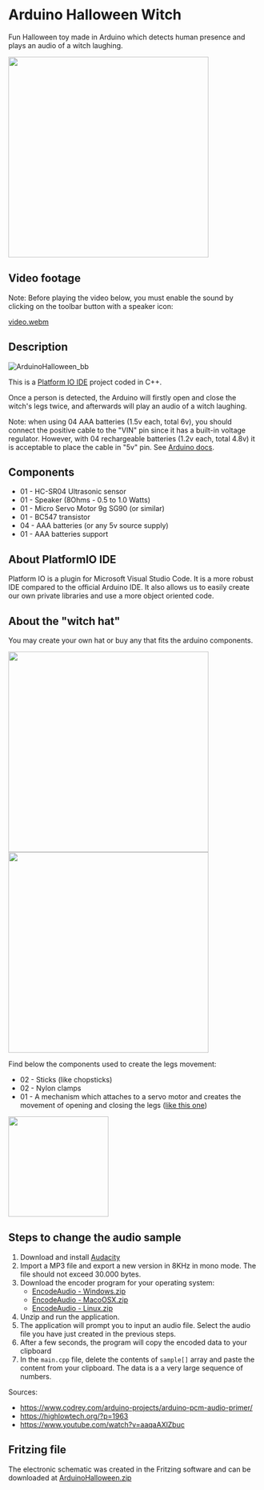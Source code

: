 # Arduino Halloween Witch
Fun Halloween toy made in Arduino which detects human presence and plays an audio of a witch laughing. 

<img src="https://github.com/vitorccs/arduino-halloween-witch/assets/9891961/c8869ce1-a40a-4559-9e07-06a2c4c21a3c" width="400">

## Video footage
Note: Before playing the video below, you must enable the sound by clicking on the toolbar button with a speaker icon:

[video.webm](https://github.com/vitorccs/arduino-halloween-witch/assets/9891961/8df2df78-2068-4461-9dc9-b7e5add590b6)

## Description
![ArduinoHalloween_bb](https://github.com/vitorccs/arduino-halloween-witch/assets/9891961/438a9ba2-e9ba-4de0-9060-833ce816f3ac)

This is a [Platform IO IDE](https://platformio.org/platformio-ide) project coded in C++.

Once a person is detected, the Arduino will firstly open and close the witch's legs twice, and afterwards will play an audio of a witch laughing.

Note: when using 04 AAA batteries (1.5v each, total 6v), you should connect the positive cable to the "VIN" pin since it has a built-in voltage regulator. However, with 04 rechargeable batteries (1.2v each, total 4.8v) it is acceptable to place the cable in "5v" pin. See [Arduino docs](https://docs.arduino.cc/learn/electronics/power-pins#vin-pin).

## Components
* 01 - HC-SR04 Ultrasonic sensor
* 01 - Speaker (8Ohms - 0.5 to 1.0 Watts)
* 01 - Micro Servo Motor 9g SG90 (or similar)
* 01 - BC547 transistor
* 04 - AAA batteries (or any 5v source supply)
* 01 - AAA batteries support

## About PlatformIO IDE
Platform IO is a plugin for Microsoft Visual Studio Code. It is a more robust IDE compared to the official Arduino IDE. It also allows us to easily create our own private libraries and use a more object oriented code.

## About the "witch hat"
You may create your own hat or buy any that fits the arduino components. 

<img src="https://github.com/vitorccs/arduino-halloween-witch/assets/9891961/3d2bae90-adba-412a-a531-2edcaf16ebcb" width="400">

<img src="https://github.com/vitorccs/arduino-halloween-witch/assets/9891961/2732d0b2-0b27-4843-836f-034b7d2716b5" width="400">

Find below the components used to create the legs movement:

* 02 - Sticks (like chopsticks)
* 02 - Nylon clamps
* 01 - A mechanism which attaches to a servo motor and creates the movement of opening and closing the legs ([like this one](https://www.robocore.net/item-mecanico/garra-robotica-ant_v2))

<img src="https://github.com/vitorccs/arduino-halloween-witch/assets/9891961/7e9afe9d-1bbd-41a7-a874-06421414e791" width="200">

## Steps to change the audio sample
1) Download and install [Audacity](https://www.audacityteam.org/download/)
2) Import a MP3 file and export a new version in 8KHz in mono mode. The file should not exceed 30.000 bytes.
3) Download the encoder program for your operating system:
    * [EncodeAudio - Windows.zip](https://github.com/vitorccs/arduino-halloween-witch/files/13110714/EncodeAudio-windows.zip)
    * [EncodeAudio - MacoOSX.zip](https://github.com/vitorccs/arduino-halloween-witch/files/13110716/EncodeAudio-macosx.zip)
    * [EncodeAudio - Linux.zip](https://github.com/vitorccs/arduino-halloween-witch/files/13110717/EncodeAudio-linux.zip)
4) Unzip and run the application.
5) The application will prompt you to input an audio file. Select the audio file you have just created in the previous steps.
6) After a few seconds, the program will copy the encoded data to your clipboard
7) In the `main.cpp` file, delete the contents of `sample[]` array and paste the content from your clipboard. The data is a a very large sequence of numbers.

Sources:
* https://www.codrey.com/arduino-projects/arduino-pcm-audio-primer/
* https://highlowtech.org/?p=1963
* https://www.youtube.com/watch?v=aaqaAXlZbuc

## Fritzing file
The electronic schematic was created in the Fritzing software and can be downloaded at [ArduinoHalloween.zip](https://github.com/vitorccs/arduino-halloween-witch/files/13110614/ArduinoHalloween.zip)
